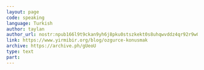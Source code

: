 ```yaml
---
layout: page
code: speaking
language: Turkish
author: taylan
author_url: nostr:npub166l9t9ckan9yh6j8pku0stszkekt0s8uhqwvddz4qr92r9w0wxcs59u7c3
link: https://www.yirmibir.org/blog/ozgurce-konusmak
archive: https://archive.ph/gUeoU
type: text
part: 
---
```

